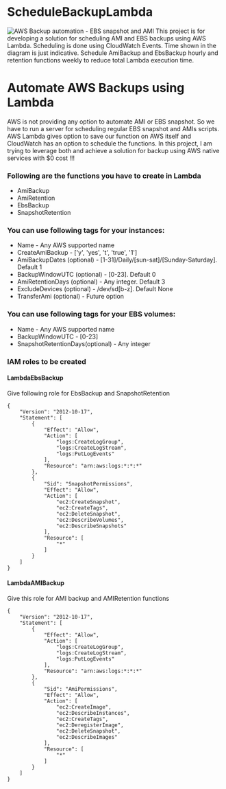# ScheduleBackupLambda
![AWS Backup automation - EBS snapshot and AMI](https://github.com/bijohnvincent/ScheduleBackupLambda/blob/master/AWS%20Native%20Backup%20with%20Lambda.jpg)
This project is for developing a solution for scheduling AMI and EBS backups using AWS Lambda. Scheduling is done using CloudWatch Events. Time shown in the diagram is just indicative. Schedule AmiBackup and EbsBackup hourly and retention functions weekly to reduce  total Lambda execution time.


# Automate AWS Backups using Lambda

AWS is not providing any option to automate AMI or EBS snapshot. So we have to run a server for scheduling regular EBS snapshot and AMIs scripts. AWS Lambda gives option to save our function on AWS itself and CloudWatch has an option to schedule the functions. In this project, I am trying to leverage both and achieve a solution for backup using AWS native services with $0 cost !!!

### Following are the functions you have to create in Lambda
* AmiBackup
* AmiRetention
* EbsBackup
* SnapshotRetention

### You can use following tags for your instances:

* Name                          - Any AWS supported name 
* CreateAmiBackup               - ['y', 'yes', 't', 'true', '1']
* AmiBackupDates  (optional)    - [1-31]/Daily/[sun-sat]/[Sunday-Saturday]. Default 1
* BackupWindowUTC (optional)    - [0-23]. Default 0
* AmiRetentionDays (optional)   - Any integer. Default 3
* ExcludeDevices (optional)     - /dev/sd[b-z]. Default None
* TransferAmi (optional)        -  Future option


### You can use following tags for your EBS volumes:  

* Name	                          - Any AWS supported name 
* BackupWindowUTC                 - [0-23]
* SnapshotRetentionDays(optional) - Any integer

### IAM roles to be created
#### LambdaEbsBackup
Give following role for EbsBackup and SnapshotRetention
```
{
    "Version": "2012-10-17",
    "Statement": [
        {
            "Effect": "Allow",
            "Action": [
                "logs:CreateLogGroup",
                "logs:CreateLogStream",
                "logs:PutLogEvents"
            ],
            "Resource": "arn:aws:logs:*:*:*"
        },
        {
            "Sid": "SnapshotPermissions",
            "Effect": "Allow",
            "Action": [
                "ec2:CreateSnapshot",
                "ec2:CreateTags",
                "ec2:DeleteSnapshot",
                "ec2:DescribeVolumes",
                "ec2:DescribeSnapshots"
            ],
            "Resource": [
                "*"
            ]
        }
    ]
}
```

#### LambdaAMIBackup
Give this role for AMI backup and AMIRetention functions
```
{
    "Version": "2012-10-17",
    "Statement": [
        {
            "Effect": "Allow",
            "Action": [
                "logs:CreateLogGroup",
                "logs:CreateLogStream",
                "logs:PutLogEvents"
            ],
            "Resource": "arn:aws:logs:*:*:*"
        },
        {
            "Sid": "AmiPermissions",
            "Effect": "Allow",
            "Action": [
                "ec2:CreateImage",
                "ec2:DescribeInstances",
                "ec2:CreateTags",
                "ec2:DeregisterImage",
                "ec2:DeleteSnapshot",
                "ec2:DescribeImages"
            ],
            "Resource": [
                "*"
            ]
        }
    ]
}
```
